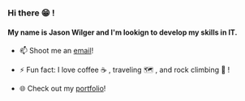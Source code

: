 ### Hi there 😁 !
#### My name is Jason Wilger and I'm lookign to develop my skills in IT.

- 📫 Shoot me an [email](mailto:jkw500@gmaill.com)!

- ⚡ Fun fact: I love coffee ☕ , traveling 🗺️ , and rock climbing 🧗 !

- 🌐 Check out my [portfolio](https://jasonwilger.herokuapp.com/)!

